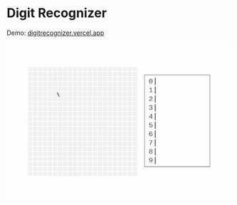 # Digit Recognizer

Demo: <a href="https://digitrecognizer.vercel.app//">digitrecognizer.vercel.app</a>

<p align="center">
    <img alt="digit recognizer demo" src="./public/preview.gif">
</p>
